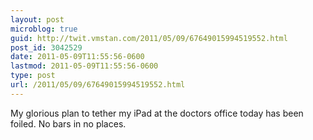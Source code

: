 ```yaml
---
layout: post
microblog: true
guid: http://twit.vmstan.com/2011/05/09/67649015994519552.html
post_id: 3042529
date: 2011-05-09T11:55:56-0600
lastmod: 2011-05-09T11:55:56-0600
type: post
url: /2011/05/09/67649015994519552.html
---
```

My glorious plan to tether my iPad at the doctors office today has been foiled. No bars in no places.
